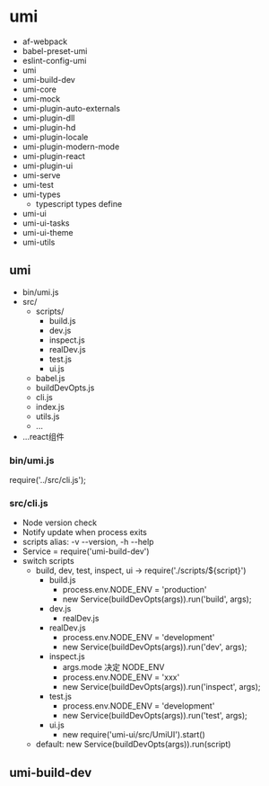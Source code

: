 # umi

* af-webpack
* babel-preset-umi
* eslint-config-umi
* umi
* umi-build-dev
* umi-core
* umi-mock
* umi-plugin-auto-externals
* umi-plugin-dll
* umi-plugin-hd
* umi-plugin-locale
* umi-plugin-modern-mode
* umi-plugin-react
* umi-plugin-ui
* umi-serve
* umi-test
* umi-types
  * typescript types define
* umi-ui
* umi-ui-tasks
* umi-ui-theme
* umi-utils

## umi

* bin/umi.js
* src/
  * scripts/
    * build.js
    * dev.js
    * inspect.js
    * realDev.js
    * test.js
    * ui.js
  * babel.js
  * buildDevOpts.js
  * cli.js
  * index.js
  * utils.js
  * ...
* ...react组件

### bin/umi.js

require('../src/cli.js');

### src/cli.js

* Node version check
* Notify update when process exits
* scripts alias: -v --version, -h --help
* Service = require('umi-build-dev')
* switch scripts
  * build, dev, test, inspect, ui -> require('./scripts/${script}')
    * build.js
      * process.env.NODE_ENV = 'production'
      * new Service(buildDevOpts(args)).run('build', args);
    * dev.js
      * realDev.js
    * realDev.js
      * process.env.NODE_ENV = 'development'
      * new Service(buildDevOpts(args)).run('dev', args);
    * inspect.js
      * args.mode 决定 NODE_ENV
      * process.env.NODE_ENV = 'xxx'
      * new Service(buildDevOpts(args)).run('inspect', args);
    * test.js
      * process.env.NODE_ENV = 'development'
      * new Service(buildDevOpts(args)).run('test', args);
    * ui.js
      * new require('umi-ui/src/UmiUI').start()
  * default: new Service(buildDevOpts(args)).run(script)

## umi-build-dev



